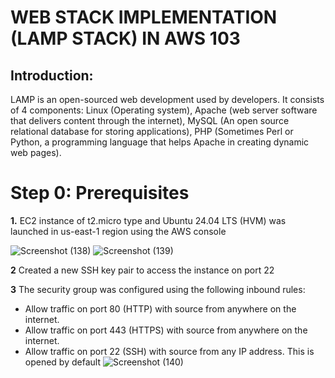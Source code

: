 # WEB STACK IMPLEMENTATION (LAMP STACK) IN AWS 103
## Introduction:
LAMP is an open-sourced web development used by developers. It consists of 4 components: Linux (Operating system), Apache (web server software that delivers content through the internet), MySQL (An open source relational database for storing applications), PHP (Sometimes Perl or Python, a programming language that helps Apache in creating dynamic web pages). 
# Step 0: Prerequisites
**1.** EC2 instance of t2.micro type and Ubuntu 24.04 LTS (HVM) was launched in us-east-1 region using the AWS console  

![Screenshot (138)](https://github.com/Emkay360/StegHub_DevOps-Cloud_Engineering/assets/56301419/549148bd-6768-4e22-b09c-75e5108770d8)
![Screenshot (139)](https://github.com/Emkay360/StegHub_DevOps-Cloud_Engineering/assets/56301419/7805438c-c68e-40a5-ad7d-0bcb283669e3)  

**2** Created a new SSH key pair to access the instance on port 22

**3** The security group was configured using the following inbound rules:

- Allow traffic on port 80 (HTTP) with source from anywhere on the internet.
- Allow traffic on port 443 (HTTPS) with source from anywhere on the internet.
- Allow traffic on port 22 (SSH) with source from any IP address. This is opened by default
![Screenshot (140)](https://github.com/Emkay360/StegHub_DevOps-Cloud_Engineering/assets/56301419/2ec68129-cda8-4f29-a419-fc75b5c6059e)
